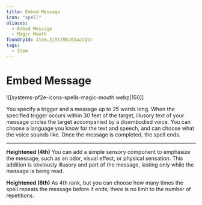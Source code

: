 ```yaml
---
title: Embed Message
icon: "spell"
aliases:
  - Embed Message
  - Magic Mouth
foundryId: Item.3j5tZ9hJ02aaCQtr
tags:
  - Item
---
```


# Embed Message
![[systems-pf2e-icons-spells-magic-mouth.webp|150]]

You specify a trigger and a message up to 25 words long. When the specified trigger occurs within 30 feet of the target, illusory text of your message circles the target accompanied by a disembodied voice. You can choose a language you know for the text and speech, and can choose what the voice sounds like. Once the message is completed, the spell ends.

* * *

**Heightened (4th)** You can add a simple sensory component to emphasize the message, such as an odor, visual effect, or physical sensation. This addition is obviously illusory and part of the message, lasting only while the message is being read.

**Heightened (6th)** As 4th rank, but you can choose how many times the spell repeats the message before it ends; there is no limit to the number of repetitions.
